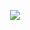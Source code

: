 <p align = "center">
  <img src = "https://github-readme-stats.vercel.app/api?username=PiotrBlachnio&show_icons=true&theme=algolia&line_height=27&count_private=true&include_all_commits=true&hide=stars">
</p>
